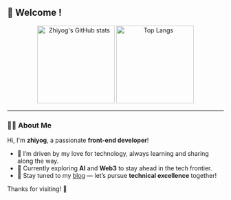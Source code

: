 ## 👋 Welcome !

<p align="center">
  <img src="https://github-readme-stats.vercel.app/api?username=zhiyog&show_icons=true&theme=radical" alt="Zhiyog's GitHub stats" height="180"/>
  <img src="https://github-readme-stats.vercel.app/api/top-langs/?username=zhiyog&layout=compact" alt="Top Langs" height="180"/>
</p>

---

### 👨‍💻 About Me

Hi, I'm **zhiyog**, a passionate **front-end developer**!

- 🚀 I’m driven by my love for technology, always learning and sharing along the way.
- 🧠 Currently exploring **AI** and **Web3** to stay ahead in the tech frontier.
- 📖 Stay tuned to my [blog](https://zhiyog.github.io) — let’s pursue **technical excellence** together!


Thanks for visiting! 🙌
